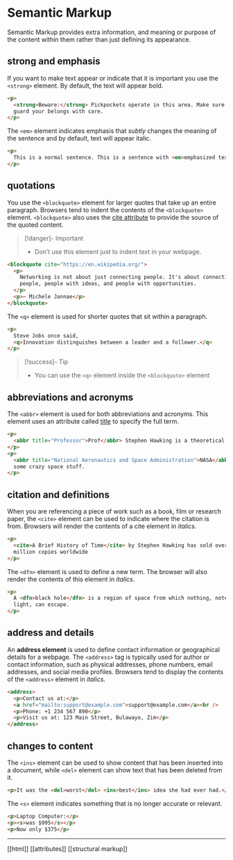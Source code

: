 # Semantic Markup

Semantic Markup provides extra information, and meaning or purpose of the content within them rather than just defining its appearance.

## strong and emphasis

If you want to make text appear or indicate that it is important you use the `<strong>` element. By default, the text will appear bold.

```html
<p>
  <strong>Beware:</strong> Pickpockets operate in this area. Make sure that you
  guard your belongs with care.
</p>
```

The `<em>` element indicates emphasis that *subtly* changes the meaning of the sentence and by default, text will appear italic.

```html
<p>
  This is a normal sentence. This is a sentence with <em>emphasized text</em>.
</p>
```

## quotations

You use the `<blockquote>` element for larger quotes that take up an entire paragraph. Browsers tend to indent the contents of the `<blockquote>` element. `<blockquote>` also uses the [cite attribute](attributes#^fff13b) to provide the source of the quoted content.

>[!danger]- Important
>- Don’t use this element just to indent text in your webpage.

```html
<blockquote cite="https://en.wikipedia.org/">
  <p>
    Networking is not about just connecting people. It's about connecting
    people, people with ideas, and people with opportunities.
  </p>
  <p>~ Michele Jannae</p>
</blockquote>
```

The `<q>` element is used for shorter quotes that sit within a paragraph.

```html
<p>
  Steve Jobs once said,
  <q>Innovation distinguishes between a leader and a follower.</q>
</p>
```

>[!success]- Tip
>- You can use the `<q>` element inside the `<blockquote>` element

## abbreviations and acronyms

The `<abbr>` element is used for both abbreviations and acronyms. This element uses an attribute called [title](def/attributes#^fff13b) to specify the full term.

```html
<p>
  <abbr title="Professor">Prof</abbr> Stephen Hawking is a theoretical physicist and cosmologist.
</p>
<p>
  <abbr title="National Aeronautics and Space Administration">NASA</abbr> do
  some crazy space stuff.
</p>
```

## citation and definitions

When you are referencing a piece of work such as a book, film or research paper, the `<cite>` element can be used to indicate where the citation is from. Browsers will render the contents of a cite element in _italics_.

```html
<p>
  <cite>A Brief History of Time</cite> by Stephen Hawking has sold over ten
  million copies worldwide
</p>
```

The `<dfn>` element is used to define a new term. The browser will also render the contents of this element in _italics_.

```html
<p>
  A <dfn>black hole</dfn> is a region of space from which nothing, note even
  light, can escape.
</p>
```

## address and details

An **address element** is used to define contact information or geographical details for a webpage. The `<address>` tag is typically used for author or contact information, such as physical addresses, phone numbers, email addresses, and social media profiles. Browsers tend to display the contents of the `<address>` element in _italics_.

```html
<address>
  <p>Contact us at:</p>
  <a href="mailto:support@example.com">support@example.com</a><br />
  <p>Phone: +1 234 567 890</p>
  <p>Visit us at: 123 Main Street, Bulawayo, Zim</p>
</address>
```

## changes to content

The `<ins>` element can be used to show content that has been inserted into a document, while `<del>` element can show text that has been deleted from it.

```html
<p>It was the <del>worst</del> <ins>best</ins> idea she had ever had.</p>
```

The `<s>` element indicates something that is no longer accurate or relevant.

```html
<p>Laptop Computer:</p>
<p><s>was $995</s></p>
<p>Now only $375</p>
```

---

[[html]]
[[attributes]]
[[structural markup]]